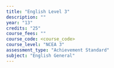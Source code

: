 ```yaml
---
title: "English Level 3"
description: ""
year: "13"
credits: "25"
course_fees: ""
course_code: <course_code>
course_level: "NCEA 3"
assessment_type: "Achievement Standard"
subject: "English General"
---
```

